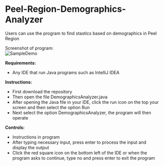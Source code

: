 # Peel-Region-Demographics-Analyzer
Users can use the program to find stastics based on demographics in Peel Region

Screenshot of program:
<br />![SampleDemo](https://user-images.githubusercontent.com/69814148/105614815-d9c6dc80-5d99-11eb-9ffa-8c0f44282619.png)

__Requirements:__ 
- Any IDE that run Java programs such as IntelliJ IDEA 

 __Instructions:__
- First download the repository
- Then open the file DemographicsAnalyzer.java
- After opening the Java file in your IDE, click the run icon on the top your screen and then select the option Run
- Next select the option DemographicsAnalyzer, the program will then operate

__Controls:__ 
- Instructions in program
- After typing necessary input, press enter to process the input and display the output
- Click the red square icon on the bottom left of the IDE or when the program asks to continue, type no and press enter to exit the program
